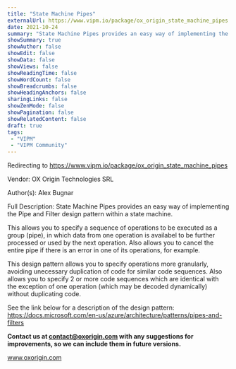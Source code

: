 ```yaml
---
title: "State Machine Pipes"
externalUrl: https://www.vipm.io/package/ox_origin_state_machine_pipes
date: 2021-10-24
summary: "State Machine Pipes provides an easy way of implementing the Pipe and Filter design pattern within a state machine."
showSummary: true
showAuthor: false
showEdit: false
showData: false
showViews: false
showReadingTime: false
showWordCount: false
showBreadcrumbs: false
showHeadingAnchors: false
sharingLinks: false
showZenMode: false
showPagination: false
showRelatedContent: false
draft: true
tags:
 - "VIPM"
 - "VIPM Community"
---
```


Redirecting to https://www.vipm.io/package/ox_origin_state_machine_pipes

Vendor: OX Origin Technologies SRL

Author(s): Alex Bugnar
 
Full Description:
State Machine Pipes provides an easy way of implementing the Pipe and Filter design pattern within a state machine.

This allows you to specify a sequence of operations to be executed as a group (pipe), in which data from one operation is availabel to be further processed or used by the next operation. Also allows you to cancel the entire pipe if there is an error in one of its operations, for example.

This design pattern allows you to specify operations more granularly, avoiding unecessary duplication of code for similar code sequences. Also allows you to specify 2 or more code sequences which are identical with the exception of one operation (which may be decoded dynamically) without duplicating code.

See the link below for a description of the design pattern:
https://docs.microsoft.com/en-us/azure/architecture/patterns/pipes-and-filters

**Contact us at contact@oxorigin.com with any suggestions for improvements, so we can include them in future versions.**

www.oxorigin.com